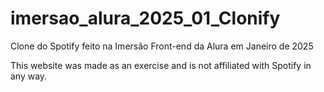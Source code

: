 # imersao_alura_2025_01_Clonify
Clone do Spotify feito na Imersão Front-end da Alura em Janeiro de 2025



This website was made as an exercise and is not affiliated with Spotify in any way.
